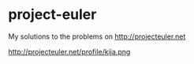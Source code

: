 # project-euler
My solutions to the problems on http://projecteuler.net

http://projecteuler.net/profile/kija.png
